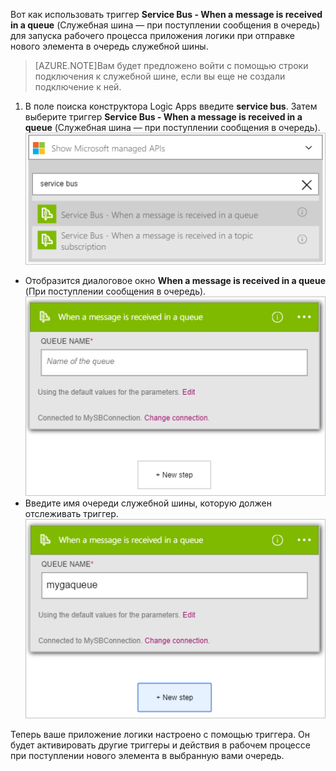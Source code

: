 Вот как использовать триггер **Service Bus - When a message is received in a queue** (Служебная шина — при поступлении сообщения в очередь) для запуска рабочего процесса приложения логики при отправке нового элемента в очередь служебной шины.

>[AZURE.NOTE]Вам будет предложено войти с помощью строки подключения к служебной шине, если вы еще не создали подключение к ней.

1. В поле поиска конструктора Logic Apps введите **service bus**. Затем выберите триггер **Service Bus - When a message is received in a queue** (Служебная шина — при поступлении сообщения в очередь). ![Триггер служебной шины, изображение 1](./media/connectors-create-api-servicebus/trigger-1.png)
- Отобразится диалоговое окно **When a message is received in a queue** (При поступлении сообщения в очередь). ![Триггер служебной шины, изображение 2](./media/connectors-create-api-servicebus/trigger-2.png)
- Введите имя очереди служебной шины, которую должен отслеживать триггер. ![Триггер служебной шины, изображение 3](./media/connectors-create-api-servicebus/trigger-3.png)

Теперь ваше приложение логики настроено с помощью триггера. Он будет активировать другие триггеры и действия в рабочем процессе при поступлении нового элемента в выбранную вами очередь.

<!---HONumber=AcomDC_0810_2016-->